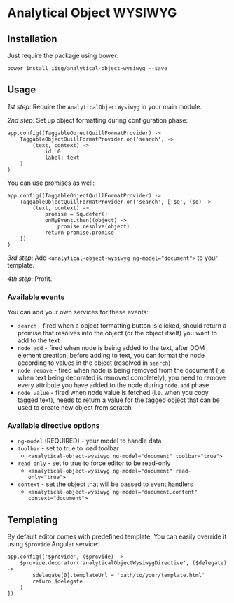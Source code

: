 # Analytical Object WYSIWYG

## Installation

Just require the package using bower:

```
bower install iisg/analytical-object-wysiwyg --save
```

## Usage

*1st step*: Require the `AnalyticalObjectWysiwyg` in your main module.

*2nd step*: Set up object formatting during configuration phase:

    app.config((TaggableObjectQuillFormatProvider) ->
        TaggableObjectQuillFormatProvider.on('search', ->
            (text, context) ->
                id: 0
                label: text
        )
    )

You can use promises as well:

    app.config((TaggableObjectQuillFormatProvider) ->
        TaggableObjectQuillFormatProvider.on('search', ['$q', ($q) ->
            (text, context) ->
                promise = $q.defer()
                onMyEvent.then((object) ->
                    promise.resolve(object)
                return promise.promise
        ])
    )

*3rd step*: Add `<analytical-object-wysiwyg ng-model="document">` to your template.

*4th step*: Profit.

### Available events

You can add your own services for these events:

* `search` - fired when a object formatting button is clicked, should return a promise that resolves into the object (or the object itself) you want to add to the text
* `node.add` - fired when node is being added to the text, after DOM element creation, before adding to text, you can format the node according to values in the object (resolved in `search`)
* `node.remove` - fired when node is being removed from the document (i.e. when text being decorated is removed completely), you need to remove every attribute you have added to the node during `node.add` phase
* `node.value` - fired when node value is fetched (i.e. when you copy tagged text), needs to return a value for the tagged object that can be used to create new object from scratch

### Available directive options

* `ng-model` (REQUIRED) - your model to handle data
* `toolbar` - set to true to load toolbar
    * `<analytical-object-wysiwyg ng-model="document" toolbar="true">`
* `read-only` - set to true to force editor to be read-only
    * `<analytical-object-wysiwyg ng-model="document" read-only="true">`
* `context` - set the object that will be passed to event handlers
    * `<analytical-object-wysiwyg ng-model="document.content" context="document">`


## Templating

By default editor comes with predefined template. You can easily override it using `$provide` Angular service:

    app.config(['$provide', ($provide) ->
        $provide.decorator('analyticalObjectWysiwygDirective', ($delegate) ->
            $delegate[0].templateUrl = 'path/to/your/template.html'
            return $delegate
        )
    ])
